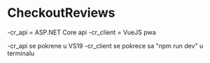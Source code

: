 # CheckoutReviews

-cr_api = ASP.NET Core api
-cr_client = VueJS pwa

-cr_api se pokrene u VS19
-cr_client se pokrece sa "npm run dev" u terminalu
